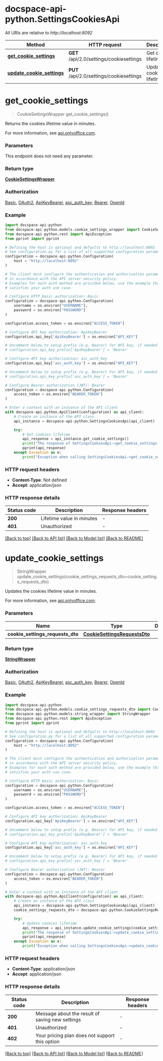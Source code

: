 # docspace-api-python.SettingsCookiesApi

All URIs are relative to *http://localhost:8092*

Method | HTTP request | Description
------------- | ------------- | -------------
[**get_cookie_settings**](#get_cookie_settings) | **GET** /api/2.0/settings/cookiesettings | Get cookies lifetime
[**update_cookie_settings**](#update_cookie_settings) | **PUT** /api/2.0/settings/cookiesettings | Update cookies lifetime


# **get_cookie_settings**
> CookieSettingsWrapper get_cookie_settings()

Returns the cookies lifetime value in minutes.

For more information, see [api.onlyoffice.com]().

### Parameters

This endpoint does not need any parameter.

### Return type

[**CookieSettingsWrapper**](CookieSettingsWrapper.md)

### Authorization

[Basic](../README.md#Basic), [OAuth2](../README.md#OAuth2), [ApiKeyBearer](../README.md#ApiKeyBearer), [asc_auth_key](../README.md#asc_auth_key), [Bearer](../README.md#Bearer), [OpenId](../README.md#OpenId)

### Example


```python
import docspace-api-python
from docspace-api-python.models.cookie_settings_wrapper import CookieSettingsWrapper
from docspace-api-python.rest import ApiException
from pprint import pprint

# Defining the host is optional and defaults to http://localhost:8092
# See configuration.py for a list of all supported configuration parameters.
configuration = docspace-api-python.Configuration(
    host = "http://localhost:8092"
)

# The client must configure the authentication and authorization parameters
# in accordance with the API server security policy.
# Examples for each auth method are provided below, use the example that
# satisfies your auth use case.

# Configure HTTP basic authorization: Basic
configuration = docspace-api-python.Configuration(
    username = os.environ["USERNAME"],
    password = os.environ["PASSWORD"]
)

configuration.access_token = os.environ["ACCESS_TOKEN"]

# Configure API key authorization: ApiKeyBearer
configuration.api_key['ApiKeyBearer'] = os.environ["API_KEY"]

# Uncomment below to setup prefix (e.g. Bearer) for API key, if needed
# configuration.api_key_prefix['ApiKeyBearer'] = 'Bearer'

# Configure API key authorization: asc_auth_key
configuration.api_key['asc_auth_key'] = os.environ["API_KEY"]

# Uncomment below to setup prefix (e.g. Bearer) for API key, if needed
# configuration.api_key_prefix['asc_auth_key'] = 'Bearer'

# Configure Bearer authorization (JWT): Bearer
configuration = docspace-api-python.Configuration(
    access_token = os.environ["BEARER_TOKEN"]
)

# Enter a context with an instance of the API client
with docspace-api-python.ApiClient(configuration) as api_client:
    # Create an instance of the API class
    api_instance = docspace-api-python.SettingsCookiesApi(api_client)

    try:
        # Get cookies lifetime
        api_response = api_instance.get_cookie_settings()
        print("The response of SettingsCookiesApi->get_cookie_settings:\n")
        pprint(api_response)
    except Exception as e:
        print("Exception when calling SettingsCookiesApi->get_cookie_settings: %s\n" % e)
```



### HTTP request headers

 - **Content-Type**: Not defined
 - **Accept**: application/json


### HTTP response details

| Status code | Description | Response headers |
|-------------|-------------|------------------|
**200** | Lifetime value in minutes |  -  |
**401** | Unauthorized |  -  |

[[Back to top]](#) [[Back to API list]](../README.md#documentation-for-api-endpoints) [[Back to Model list]](../README.md#documentation-for-models) [[Back to README]](../README.md)

# **update_cookie_settings**
> StringWrapper update_cookie_settings(cookie_settings_requests_dto=cookie_settings_requests_dto)

Updates the cookies lifetime value in minutes.

For more information, see [api.onlyoffice.com]().

### Parameters


Name | Type | Description  | Notes
------------- | ------------- | ------------- | -------------
 **cookie_settings_requests_dto** | [**CookieSettingsRequestsDto**](CookieSettingsRequestsDto.md)|  | [optional] 

### Return type

[**StringWrapper**](StringWrapper.md)

### Authorization

[Basic](../README.md#Basic), [OAuth2](../README.md#OAuth2), [ApiKeyBearer](../README.md#ApiKeyBearer), [asc_auth_key](../README.md#asc_auth_key), [Bearer](../README.md#Bearer), [OpenId](../README.md#OpenId)

### Example


```python
import docspace-api-python
from docspace-api-python.models.cookie_settings_requests_dto import CookieSettingsRequestsDto
from docspace-api-python.models.string_wrapper import StringWrapper
from docspace-api-python.rest import ApiException
from pprint import pprint

# Defining the host is optional and defaults to http://localhost:8092
# See configuration.py for a list of all supported configuration parameters.
configuration = docspace-api-python.Configuration(
    host = "http://localhost:8092"
)

# The client must configure the authentication and authorization parameters
# in accordance with the API server security policy.
# Examples for each auth method are provided below, use the example that
# satisfies your auth use case.

# Configure HTTP basic authorization: Basic
configuration = docspace-api-python.Configuration(
    username = os.environ["USERNAME"],
    password = os.environ["PASSWORD"]
)

configuration.access_token = os.environ["ACCESS_TOKEN"]

# Configure API key authorization: ApiKeyBearer
configuration.api_key['ApiKeyBearer'] = os.environ["API_KEY"]

# Uncomment below to setup prefix (e.g. Bearer) for API key, if needed
# configuration.api_key_prefix['ApiKeyBearer'] = 'Bearer'

# Configure API key authorization: asc_auth_key
configuration.api_key['asc_auth_key'] = os.environ["API_KEY"]

# Uncomment below to setup prefix (e.g. Bearer) for API key, if needed
# configuration.api_key_prefix['asc_auth_key'] = 'Bearer'

# Configure Bearer authorization (JWT): Bearer
configuration = docspace-api-python.Configuration(
    access_token = os.environ["BEARER_TOKEN"]
)

# Enter a context with an instance of the API client
with docspace-api-python.ApiClient(configuration) as api_client:
    # Create an instance of the API class
    api_instance = docspace-api-python.SettingsCookiesApi(api_client)
    cookie_settings_requests_dto = docspace-api-python.CookieSettingsRequestsDto() # CookieSettingsRequestsDto |  (optional)

    try:
        # Update cookies lifetime
        api_response = api_instance.update_cookie_settings(cookie_settings_requests_dto=cookie_settings_requests_dto)
        print("The response of SettingsCookiesApi->update_cookie_settings:\n")
        pprint(api_response)
    except Exception as e:
        print("Exception when calling SettingsCookiesApi->update_cookie_settings: %s\n" % e)
```



### HTTP request headers

 - **Content-Type**: application/json
 - **Accept**: application/json


### HTTP response details

| Status code | Description | Response headers |
|-------------|-------------|------------------|
**200** | Message about the result of saving new settings |  -  |
**401** | Unauthorized |  -  |
**402** | Your pricing plan does not support this option |  -  |

[[Back to top]](#) [[Back to API list]](../README.md#documentation-for-api-endpoints) [[Back to Model list]](../README.md#documentation-for-models) [[Back to README]](../README.md)

